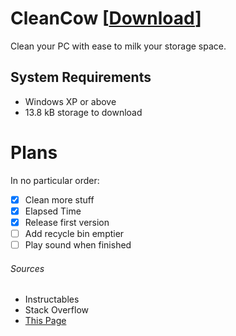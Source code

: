 # CleanCow [[Download](https://tinyurl.com/CleanCow)]
Clean your PC with ease to milk your storage space.
## System Requirements
- Windows XP or above
- 13.8 kB storage to download
# Plans
In no particular order:
- [x] Clean more stuff
- [x] Elapsed Time
- [x] Release first version
- [ ] Add recycle bin emptier
- [ ] Play sound when finished
###### Sources
- Instructables
- Stack Overflow
- [This Page](https://www.makeuseof.com/answers/find-useless-files-windows-computer/)

